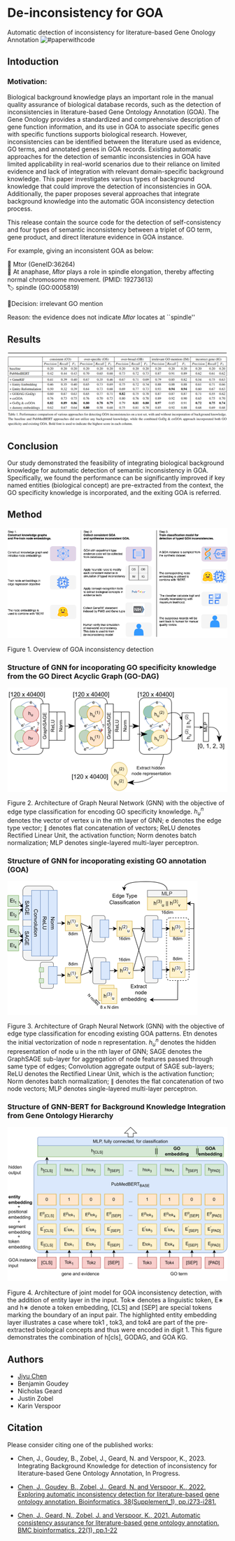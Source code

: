 # De-inconsistency for GOA

Automatic detection of inconsistency for literature-based Gene Onology Annotation ![#paperwithcode]()



## Intoduction
### Motivation: 
Biological background knowledge plays an important role in the manual quality assurance of biological database records, such as the detection of inconsistencies in literature-based Gene Ontology Annotation (GOA). The Gene Onology provides a standardized and comprehensive description of gene function information, and its use in GOA to associate specific genes with specific functions supports biological research. However, inconsistencies can be identified between the literature used as evidence, GO terms, and annotated genes in GOA records. Existing automatic approaches for the detection of semantic inconsistencies in GOA have limited applicability in real-world scenarios due to their reliance on limited evidence and lack of integration with relevant domain-specific background knowledge. This paper investigates various types of background knowledge that could improve the detection of inconsistencies
in GOA. Additionally, the paper proposes several approaches that integrate background knowledge into the automatic GOA inconsistency detection process.

This release contain the source code for the detection of self-consistency and four types of semantic inconsistency between a triplet of GO term, gene product, and direct literature evidence in GOA instance.

For example, giving an inconsistent GOA as below:

🧬 Mtor (GeneID:36264) \
📖 At anaphase, 𝑀𝑡𝑜𝑟 plays a role in spindle elongation, thereby affecting normal chromosome movement. (PMID: 	19273613) \
🏷️ spindle (GO:0005819)

🤔Decision: irrelevant GO mention

Reason: the evidence does not indicate 𝑀𝑡𝑜𝑟 locates at ``spindle''


## Results
![](images/results.png)

## Conclusion
Our study demonstrated the feasibility of integrating biological background knowledge for automatic detection of semantic inconsistency in GOA. Specifically, we found the performance can be significantly improved if key named entities (biological concept) are pre-extracted from the context, the GO specificity knowledge is incorporated, and the exiting GOA is referred.

## Method
![header](images/header.png)

Figure 1. Overview of GOA inconsistency detection

### Structure of GNN for incoporating GO specificity knowledge from the GO Direct Acyclic Graph (GO-DAG)
![](images/go_gnn.png)

Figure 2. Architecture of Graph Neural Network (GNN) with the objective of edge type classification for encoding GO specificity knowledge. _${h_u^n}$_ denotes the vector of vertex u in the nth layer of GNN; e denotes the edge type vector; ∥ denotes flat concatenation of vectors; ReLU denotes Rectified Linear Unit, the activation function; Norm denotes batch normalization; MLP denotes single-layered multi-layer perceptron.

### Structure of GNN for incoporating existing GO annotation (GOA)
![](images/goa_gnn.png)

Figure 3. Architecture of Graph Neural Network (GNN) with the objective of edge type classification for encoding existing GOA patterns. Etn denotes the initial vectorization of node n representation. _${h_u^n}$_ denotes the hidden representation of node u in the nth layer of GNN; SAGE denotes the GraphSAGE sub-layer for aggregation of node features passed through same type of edges; Convolution aggregate output of SAGE sub-layers; ReLU denotes the Rectified Linear Unit, which is the activation function; Norm denotes batch normalization; ∥ denotes the flat concatenation of two node vectors; MLP denotes single-layered multi-layer perceptron.


### Structure of GNN-BERT for Background Knowledge Integration from Gene Ontology Hierarchy
![](images/model-arc.png)

Figure 4. Architecture of joint model for GOA inconsistency detection, with the addition of entity layer in the input. Tok∗ denotes a linguistic token, E∗ and h∗ denote a token embedding, [CLS] and [SEP] are special tokens marking the boundary of an input pair. The highlighted entity embedding layer illustrates a case where tok1 , tok3, and tok4 are part of the pre-extracted biological concepts and thus were encoded in digit 1. This figure demonstrates the combination of h[cls], GODAG, and GOA KG.




## Authors

- [Jiyu Chen](https://jiyuc.github.io)
- Benjamin Goudey
- Nicholas Geard
- Justin Zobel
- Karin Verspoor



## Citation

Please consider citing one of the published works:

- Chen, J., Goudey, B., Zobel, J., Geard, N. and Verspoor, K., 2023. Integrating Background Knowledge for detection of inconsistency for literature-based Gene Ontology Annotation, In Progress.

- [Chen, J., Goudey, B., Zobel, J., Geard, N. and Verspoor, K., 2022. Exploring automatic inconsistency detection for literature-based gene ontology annotation. Bioinformatics, 38(Supplement_1), pp.i273-i281.](https://academic.oup.com/bioinformatics/article/38/Supplement_1/i273/6617491)

- [Chen, J., Geard, N., Zobel, J. and Verspoor, K., 2021. Automatic consistency assurance for literature-based gene ontology annotation. BMC bioinformatics, 22(1), pp.1-22](https://bmcbioinformatics.biomedcentral.com/articles/10.1186/s12859-021-04479-9)





